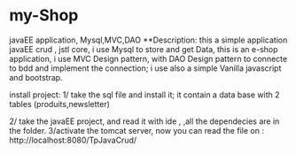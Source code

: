 # my-Shop
javaEE application, Mysql,MVC,DAO
 **Description:
 this a simple application javaEE crud , jstl core, i use Mysql to store and get Data, this is an e-shop application, i use MVC Design pattern, with DAO Design pattern to connecte to bdd and implement the connection; i use also a simple  Vanilla javascript and bootstrap.
 
 install project: 
 1/ take the sql file and install it; it contain a data base with 2 tables (produits,newsletter)
 
2/ take the javaEE project, and read it with ide , ,all the dependecies are in the folder.
3/activate the tomcat server, now you can read the file on : http://localhost:8080/TpJavaCrud/
 
 
